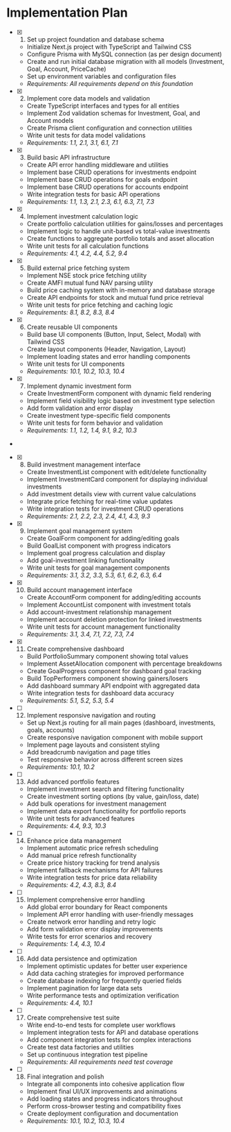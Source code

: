 # Implementation Plan

- [x] 1. Set up project foundation and database schema

  - Initialize Next.js project with TypeScript and Tailwind CSS
  - Configure Prisma with MySQL connection (as per design document)
  - Create and run initial database migration with all models (Investment, Goal, Account, PriceCache)
  - Set up environment variables and configuration files
  - _Requirements: All requirements depend on this foundation_

- [x] 2. Implement core data models and validation

  - Create TypeScript interfaces and types for all entities
  - Implement Zod validation schemas for Investment, Goal, and Account models
  - Create Prisma client configuration and connection utilities
  - Write unit tests for data model validations
  - _Requirements: 1.1, 2.1, 3.1, 6.1, 7.1_

- [x] 3. Build basic API infrastructure

  - Create API error handling middleware and utilities
  - Implement base CRUD operations for investments endpoint
  - Implement base CRUD operations for goals endpoint
  - Implement base CRUD operations for accounts endpoint
  - Write integration tests for basic API operations
  - _Requirements: 1.1, 1.3, 2.1, 2.3, 6.1, 6.3, 7.1, 7.3_

- [x] 4. Implement investment calculation logic

  - Create portfolio calculation utilities for gains/losses and percentages
  - Implement logic to handle unit-based vs total-value investments
  - Create functions to aggregate portfolio totals and asset allocation
  - Write unit tests for all calculation functions
  - _Requirements: 4.1, 4.2, 4.4, 5.2, 9.4_

- [x] 5. Build external price fetching system

  - Implement NSE stock price fetching utility
  - Create AMFI mutual fund NAV parsing utility
  - Build price caching system with in-memory and database storage
  - Create API endpoints for stock and mutual fund price retrieval
  - Write unit tests for price fetching and caching logic
  - _Requirements: 8.1, 8.2, 8.3, 8.4_

- [x] 6. Create reusable UI components

  - Build base UI components (Button, Input, Select, Modal) with Tailwind CSS
  - Create layout components (Header, Navigation, Layout)
  - Implement loading states and error handling components
  - Write unit tests for UI components
  - _Requirements: 10.1, 10.2, 10.3, 10.4_

- [x] 7. Implement dynamic investment form

  - Create InvestmentForm component with dynamic field rendering
  - Implement field visibility logic based on investment type selection
  - Add form validation and error display
  - Create investment type-specific field components
  - Write unit tests for form behavior and validation
  - _Requirements: 1.1, 1.2, 1.4, 9.1, 9.2, 10.3_

-

- [x] 8. Build investment management interface

  - Create InvestmentList component with edit/delete functionality
  - Implement InvestmentCard component for displaying individual investments
  - Add investment details view with current value calculations
  - Integrate price fetching for real-time value updates
  - Write integration tests for investment CRUD operations
  - _Requirements: 2.1, 2.2, 2.3, 2.4, 4.1, 4.3, 9.3_

- [x] 9. Implement goal management system































































  - Create GoalForm component for adding/editing goals
  - Build GoalList component with progress indicators
  - Implement goal progress calculation and display
  - Add goal-investment linking functionality
  - Write unit tests for goal management components
  - _Requirements: 3.1, 3.2, 3.3, 5.3, 6.1, 6.2, 6.3, 6.4_

- [x] 10. Build account management interface





  - Create AccountForm component for adding/editing accounts
  - Implement AccountList component with investment totals
  - Add account-investment relationship management
  - Implement account deletion protection for linked investments
  - Write unit tests for account management functionality
  - _Requirements: 3.1, 3.4, 7.1, 7.2, 7.3, 7.4_

- [x] 11. Create comprehensive dashboard





  - Build PortfolioSummary component showing total values
  - Implement AssetAllocation component with percentage breakdowns
  - Create GoalProgress component for dashboard goal tracking
  - Build TopPerformers component showing gainers/losers
  - Add dashboard summary API endpoint with aggregated data
  - Write integration tests for dashboard data accuracy
  - _Requirements: 5.1, 5.2, 5.3, 5.4_

- [ ] 12. Implement responsive navigation and routing

  - Set up Next.js routing for all main pages (dashboard, investments, goals, accounts)
  - Create responsive navigation component with mobile support
  - Implement page layouts and consistent styling
  - Add breadcrumb navigation and page titles
  - Test responsive behavior across different screen sizes
  - _Requirements: 10.1, 10.2_

- [ ] 13. Add advanced portfolio features

  - Implement investment search and filtering functionality
  - Create investment sorting options (by value, gain/loss, date)
  - Add bulk operations for investment management
  - Implement data export functionality for portfolio reports
  - Write unit tests for advanced features
  - _Requirements: 4.4, 9.3, 10.3_

- [ ] 14. Enhance price data management

  - Implement automatic price refresh scheduling
  - Add manual price refresh functionality
  - Create price history tracking for trend analysis
  - Implement fallback mechanisms for API failures
  - Write integration tests for price data reliability
  - _Requirements: 4.2, 4.3, 8.3, 8.4_

- [ ] 15. Implement comprehensive error handling

  - Add global error boundary for React components
  - Implement API error handling with user-friendly messages
  - Create network error handling and retry logic
  - Add form validation error display improvements
  - Write tests for error scenarios and recovery
  - _Requirements: 1.4, 4.3, 10.4_

- [ ] 16. Add data persistence and optimization

  - Implement optimistic updates for better user experience
  - Add data caching strategies for improved performance
  - Create database indexing for frequently queried fields
  - Implement pagination for large data sets
  - Write performance tests and optimization verification
  - _Requirements: 4.4, 10.1_

- [ ] 17. Create comprehensive test suite

  - Write end-to-end tests for complete user workflows
  - Implement integration tests for API and database operations
  - Add component integration tests for complex interactions
  - Create test data factories and utilities
  - Set up continuous integration test pipeline
  - _Requirements: All requirements need test coverage_

- [ ] 18. Final integration and polish
  - Integrate all components into cohesive application flow
  - Implement final UI/UX improvements and animations
  - Add loading states and progress indicators throughout
  - Perform cross-browser testing and compatibility fixes
  - Create deployment configuration and documentation
  - _Requirements: 10.1, 10.2, 10.3, 10.4_
